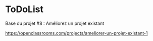 ToDoList
========

Base du projet #8 : Améliorez un projet existant

https://openclassrooms.com/projects/ameliorer-un-projet-existant-1


